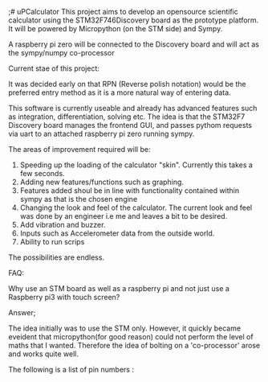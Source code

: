 ;# uPCalculator
This project aims to develop an opensource scientific calculator using the STM32F746Discovery board as the prototype platform. 
It will be powered by Micropython (on the STM side) and Sympy. 

A raspberry pi zero will be connected to the Discovery board and will act as the sympy/numpy co-processor


Current stae of this project:

It was decided early on that RPN (Reverse polish notation) would be the preferred entry method as it is a more natural way of entering data.

This software is currently useable and already has advanced features such as integration, differentiation, solving etc.
The idea is that  the STM32F7 Discovery board manages the frontend GUI, and passes pythom requests via uart to an attached raspberry pi zero running sympy.

The areas of improvement required will be:

1. Speeding up the loading of the calculator "skin". Currently this takes a few seconds.
2. Adding new features/functions such as graphing.
3. Features added shoul be in line with functionality contained within sympy as that is the chosen engine
4. Changing the look and feel of the calculator. The current look and feel was done by an engineer i.e me and leaves a bit to be desired.
5. Add vibration and buzzer.
6. Inputs such as Accelerometer data from the outside world.
7. Ability to run scrips

The possibilities are endless.


FAQ:

Why use an STM board as well as a raspberry pi and not just use a Raspberry pi3 with touch screen?

Answer;

The idea initially was to use the STM only. However, it quickly became eveident that micropython(for good reason) could not perform the level of maths that I wanted.
Therefore the idea of bolting on a 'co-processor' arose and works quite well.


The following is a list of pin numbers :
